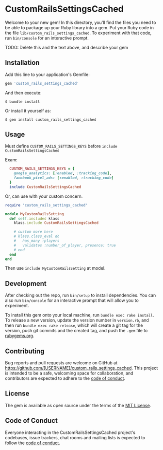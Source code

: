 # CustomRailsSettingsCached

Welcome to your new gem! In this directory, you'll find the files you need to be able to package up your Ruby library into a gem. Put your Ruby code in the file `lib/custom_rails_settings_cached`. To experiment with that code, run `bin/console` for an interactive prompt.

TODO: Delete this and the text above, and describe your gem

## Installation

Add this line to your application's Gemfile:

```ruby
gem 'custom_rails_settings_cached'
```

And then execute:

    $ bundle install

Or install it yourself as:

    $ gem install custom_rails_settings_cached

## Usage

Must define `CUSTOM_RAILS_SETTINGS_KEYS` before `include CustomRailsSettingsCached`

Exam:
```ruby
  CUSTOM_RAILS_SETTINGS_KEYS = {
    google_analytics: [:enabled, :tracking_code],
    facebook_pixel_ads: [:enabled, :tracking_code]
  }
  include CustomRailsSettingsCached
 ```

Or, can use with your custom concern.

```ruby
require 'custom_rails_settings_cached'

module MyCustomRailsSetting
  def self.included klass
    klass.include CustomRailsSettingsCached

    # custom more here
    # klass.class_eval do
    #   has_many :players
    #   validates :number_of_player, presence: true
    # end
  end
end

```
Then use `include MyCustomRailsSetting` at model.

## Development

After checking out the repo, run `bin/setup` to install dependencies. You can also run `bin/console` for an interactive prompt that will allow you to experiment.

To install this gem onto your local machine, run `bundle exec rake install`. To release a new version, update the version number in `version.rb`, and then run `bundle exec rake release`, which will create a git tag for the version, push git commits and the created tag, and push the `.gem` file to [rubygems.org](https://rubygems.org).

## Contributing

Bug reports and pull requests are welcome on GitHub at https://github.com/[USERNAME]/custom_rails_settings_cached. This project is intended to be a safe, welcoming space for collaboration, and contributors are expected to adhere to the [code of conduct](https://github.com/[USERNAME]/custom_rails_settings_cached/blob/master/CODE_OF_CONDUCT.md).

## License

The gem is available as open source under the terms of the [MIT License](https://opensource.org/licenses/MIT).

## Code of Conduct

Everyone interacting in the CustomRailsSettingsCached project's codebases, issue trackers, chat rooms and mailing lists is expected to follow the [code of conduct](https://github.com/[USERNAME]/custom_rails_settings_cached/blob/master/CODE_OF_CONDUCT.md).
